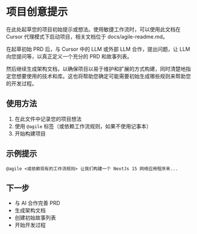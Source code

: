 # 项目创意提示

在此处起草您的项目初始提示或想法。使用敏捷工作流时，可以使用此文档在 Cursor 代理模式下启动项目，相关文档位于 docs/agile-readme.md。

在起草初始 PRD 后，与 Cursor 中的 LLM 或外部 LLM 合作，提出问题，让 LLM 向您提问等，以真正定义一个充分的 PRD 和故事列表。

然后继续生成架构文档，以确保项目以易于维护和扩展的方式构建，同时清楚地指定您想要使用的技术和库。这也将帮助您确定可能需要初始生成哪些规则来帮助您的开发过程。

## 使用方法

1. 在此文件中记录您的项目想法
2. 使用 `@agile` 标签（或依赖工作流规则，如果不使用记事本）
3. 开始构建项目

## 示例提示

```
@agile <或依赖现有的工作流规则> 让我们构建一个 NextJs 15 网络应用程序来...
```

## 下一步

- 与 AI 合作完善 PRD
- 生成架构文档
- 创建初始故事列表
- 开始开发过程 
